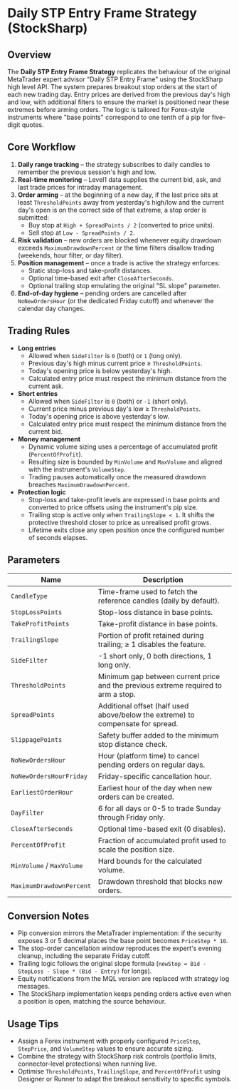# Daily STP Entry Frame Strategy (StockSharp)

## Overview
The **Daily STP Entry Frame Strategy** replicates the behaviour of the original MetaTrader expert advisor "Daily STP Entry Frame" using the StockSharp high level API. The system prepares breakout stop orders at the start of each new trading day. Entry prices are derived from the previous day's high and low, with additional filters to ensure the market is positioned near these extremes before arming orders. The logic is tailored for Forex-style instruments where "base points" correspond to one tenth of a pip for five-digit quotes.

## Core Workflow
1. **Daily range tracking** – the strategy subscribes to daily candles to remember the previous session's high and low.
2. **Real-time monitoring** – Level1 data supplies the current bid, ask, and last trade prices for intraday management.
3. **Order arming** – at the beginning of a new day, if the last price sits at least `ThresholdPoints` away from yesterday's high/low and the current day's open is on the correct side of that extreme, a stop order is submitted:
   - Buy stop at `High + SpreadPoints / 2` (converted to price units).
   - Sell stop at `Low - SpreadPoints / 2`.
4. **Risk validation** – new orders are blocked whenever equity drawdown exceeds `MaximumDrawdownPercent` or the time filters disallow trading (weekends, hour filter, or day filter).
5. **Position management** – once a trade is active the strategy enforces:
   - Static stop-loss and take-profit distances.
   - Optional time-based exit after `CloseAfterSeconds`.
   - Optional trailing stop emulating the original "SL slope" parameter.
6. **End-of-day hygiene** – pending orders are cancelled after `NoNewOrdersHour` (or the dedicated Friday cutoff) and whenever the calendar day changes.

## Trading Rules
- **Long entries**
  - Allowed when `SideFilter` is `0` (both) or `1` (long only).
  - Previous day's high minus current price ≥ `ThresholdPoints`.
  - Today's opening price is below yesterday's high.
  - Calculated entry price must respect the minimum distance from the current ask.
- **Short entries**
  - Allowed when `SideFilter` is `0` (both) or `-1` (short only).
  - Current price minus previous day's low ≥ `ThresholdPoints`.
  - Today's opening price is above yesterday's low.
  - Calculated entry price must respect the minimum distance from the current bid.
- **Money management**
  - Dynamic volume sizing uses a percentage of accumulated profit (`PercentOfProfit`).
  - Resulting size is bounded by `MinVolume` and `MaxVolume` and aligned with the instrument's `VolumeStep`.
  - Trading pauses automatically once the measured drawdown breaches `MaximumDrawdownPercent`.
- **Protection logic**
  - Stop-loss and take-profit levels are expressed in base points and converted to price offsets using the instrument's pip size.
  - Trailing stop is active only when `TrailingSlope < 1`. It shifts the protective threshold closer to price as unrealised profit grows.
  - Lifetime exits close any open position once the configured number of seconds elapses.

## Parameters
| Name | Description |
| --- | --- |
| `CandleType` | Time-frame used to fetch the reference candles (daily by default). |
| `StopLossPoints` | Stop-loss distance in base points. |
| `TakeProfitPoints` | Take-profit distance in base points. |
| `TrailingSlope` | Portion of profit retained during trailing; ≥ 1 disables the feature. |
| `SideFilter` | -1 short only, 0 both directions, 1 long only. |
| `ThresholdPoints` | Minimum gap between current price and the previous extreme required to arm a stop. |
| `SpreadPoints` | Additional offset (half used above/below the extreme) to compensate for spread. |
| `SlippagePoints` | Safety buffer added to the minimum stop distance check. |
| `NoNewOrdersHour` | Hour (platform time) to cancel pending orders on regular days. |
| `NoNewOrdersHourFriday` | Friday-specific cancellation hour. |
| `EarliestOrderHour` | Earliest hour of the day when new orders can be created. |
| `DayFilter` | 6 for all days or 0-5 to trade Sunday through Friday only. |
| `CloseAfterSeconds` | Optional time-based exit (0 disables). |
| `PercentOfProfit` | Fraction of accumulated profit used to scale the position size. |
| `MinVolume` / `MaxVolume` | Hard bounds for the calculated volume. |
| `MaximumDrawdownPercent` | Drawdown threshold that blocks new orders. |

## Conversion Notes
- Pip conversion mirrors the MetaTrader implementation: if the security exposes 3 or 5 decimal places the base point becomes `PriceStep * 10`.
- The stop-order cancellation window reproduces the expert's evening cleanup, including the separate Friday cutoff.
- Trailing logic follows the original slope formula (`newStop = Bid - StopLoss - Slope * (Bid - Entry)` for longs).
- Equity notifications from the MQL version are replaced with strategy log messages.
- The StockSharp implementation keeps pending orders active even when a position is open, matching the source behaviour.

## Usage Tips
- Assign a Forex instrument with properly configured `PriceStep`, `StepPrice`, and `VolumeStep` values to ensure accurate sizing.
- Combine the strategy with StockSharp risk controls (portfolio limits, connector-level protections) when running live.
- Optimise `ThresholdPoints`, `TrailingSlope`, and `PercentOfProfit` using Designer or Runner to adapt the breakout sensitivity to specific symbols.

